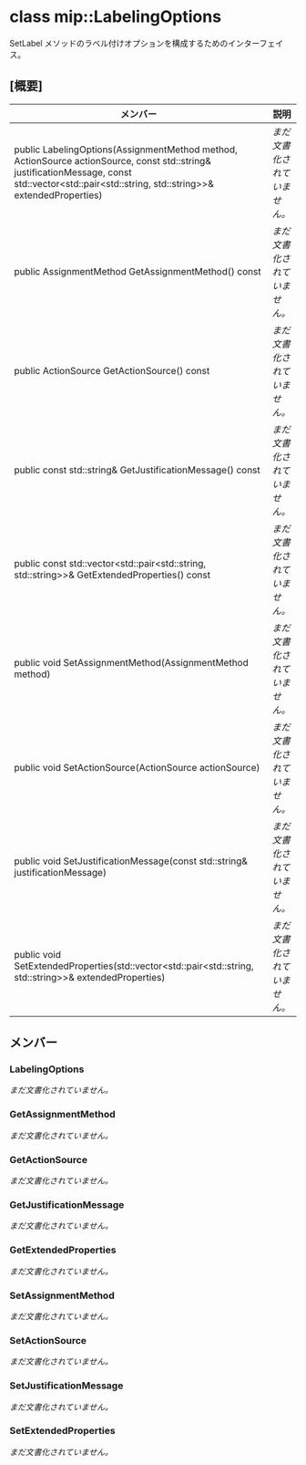 # <a name="class-miplabelingoptions"></a>class mip::LabelingOptions 
SetLabel メソッドのラベル付けオプションを構成するためのインターフェイス。
  
## <a name="summary"></a>[概要]
 メンバー                        | 説明                                
--------------------------------|---------------------------------------------
public LabelingOptions(AssignmentMethod method, ActionSource actionSource, const std::string& justificationMessage, const std::vector<std::pair<std::string, std::string>>& extendedProperties)  | _まだ文書化されていません。_
 public AssignmentMethod GetAssignmentMethod() const  | _まだ文書化されていません。_
 public ActionSource GetActionSource() const  | _まだ文書化されていません。_
 public const std::string& GetJustificationMessage() const  | _まだ文書化されていません。_
public const std::vector<std::pair<std::string, std::string>>& GetExtendedProperties() const  | _まだ文書化されていません。_
 public void SetAssignmentMethod(AssignmentMethod method)  | _まだ文書化されていません。_
 public void SetActionSource(ActionSource actionSource)  | _まだ文書化されていません。_
 public void SetJustificationMessage(const std::string& justificationMessage)  | _まだ文書化されていません。_
public void SetExtendedProperties(std::vector<std::pair<std::string, std::string>>& extendedProperties)  | _まだ文書化されていません。_
  
## <a name="members"></a>メンバー
  
### <a name="labelingoptions"></a>LabelingOptions
_まだ文書化されていません。_

  
### <a name="getassignmentmethod"></a>GetAssignmentMethod
_まだ文書化されていません。_

  
### <a name="getactionsource"></a>GetActionSource
_まだ文書化されていません。_

  
### <a name="getjustificationmessage"></a>GetJustificationMessage
_まだ文書化されていません。_

  
### <a name="getextendedproperties"></a>GetExtendedProperties
_まだ文書化されていません。_

  
### <a name="setassignmentmethod"></a>SetAssignmentMethod
_まだ文書化されていません。_

  
### <a name="setactionsource"></a>SetActionSource
_まだ文書化されていません。_

  
### <a name="setjustificationmessage"></a>SetJustificationMessage
_まだ文書化されていません。_

  
### <a name="setextendedproperties"></a>SetExtendedProperties
_まだ文書化されていません。_
